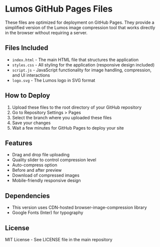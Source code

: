 # Lumos GitHub Pages Files

These files are optimized for deployment on GitHub Pages. They provide a simplified version of the Lumos image compression tool that works directly in the browser without requiring a server.

## Files Included

- `index.html` - The main HTML file that structures the application
- `styles.css` - All styling for the application (responsive design included)
- `script.js` - JavaScript functionality for image handling, compression, and UI interactions
- `logo.svg` - The Lumos logo in SVG format

## How to Deploy

1. Upload these files to the root directory of your GitHub repository
2. Go to Repository Settings > Pages
3. Select the branch where you uploaded these files
4. Save your changes
5. Wait a few minutes for GitHub Pages to deploy your site

## Features

- Drag and drop file uploading
- Quality slider to control compression level
- Auto-compress option
- Before and after preview
- Download of compressed images
- Mobile-friendly responsive design

## Dependencies

- This version uses CDN-hosted browser-image-compression library
- Google Fonts (Inter) for typography

## License

MIT License - See LICENSE file in the main repository